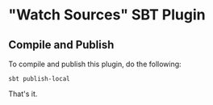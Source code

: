 # "Watch Sources" SBT Plugin #

## Compile and Publish ##

To compile and publish this plugin, do the following:

    sbt publish-local

That's it.
